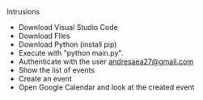 Intrusions
- Download Visual Studio Code
- Download Files 
- Download Python (install pip)
- Execute with "python main.py".
- Authenticate with the user andresaea27@gmail.com
- Show the list of events
- Create an event
- Open Google Calendar and look at the created event
